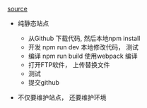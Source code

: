 [source](https://juejin.im/post/5d8440ebe51d4561eb0b2751)

- 纯静态站点
  - 从Github 下载代码, 然后本地npm install 
  - 开发  npm run dev 本地修改代码， 测试
  - 编译 npm run build 使用webpack 编译
  - 打开FTP软件， 上传替换文件
  - 测试
  - 提交github
  
- 不仅要维护站点， 还要维护环境
  
